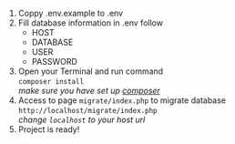  1. Coppy .env.example to .env
 2. Fill database information in .env follow
	 - HOST
	 - DATABASE
	 - USER
	 - PASSWORD
3. Open your Terminal and run command<br/>
	`composer install`<br/>
	*make sure you have set up [composer](https://getcomposer.org/)*
4. Access to page `migrate/index.php` to migrate database<br/>
	`http://localhost/migrate/index.php`<br/>
	*change `localhost` to your host url*
5. Project is ready!
